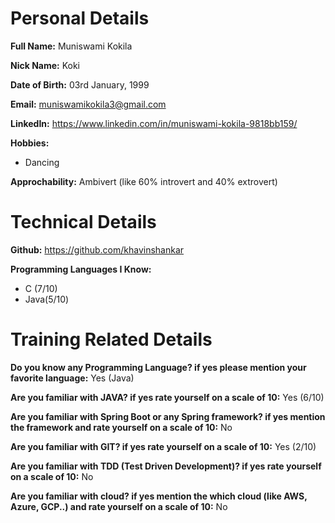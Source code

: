 # Personal Details
**Full Name:** Muniswami Kokila

**Nick Name:** Koki

**Date of Birth:** 03rd January, 1999

**Email:** muniswamikokila3@gmail.com

**LinkedIn:** https://www.linkedin.com/in/muniswami-kokila-9818bb159/

**Hobbies:**
- Dancing

**Approchability:** Ambivert (like 60% introvert and 40% extrovert)

# Technical Details
**Github:** https://github.com/khavinshankar

**Programming Languages I Know:** 
- C (7/10)
- Java(5/10)


# Training Related Details
**Do you know any Programming Language? if yes please mention your favorite language:** Yes (Java)

**Are you familiar with JAVA? if yes rate yourself on a scale of 10:** Yes (6/10)

**Are you familiar with Spring Boot or any Spring framework? if yes mention the framework and rate yourself on a scale of 10:** No

**Are you familiar with GIT? if yes rate yourself on a scale of 10:** Yes (2/10)

**Are you familiar with TDD (Test Driven Development)? if yes rate yourself on a scale of 10:** No

**Are you familiar with cloud? if yes mention the which cloud (like AWS, Azure, GCP..) and rate yourself on a scale of 10:** No